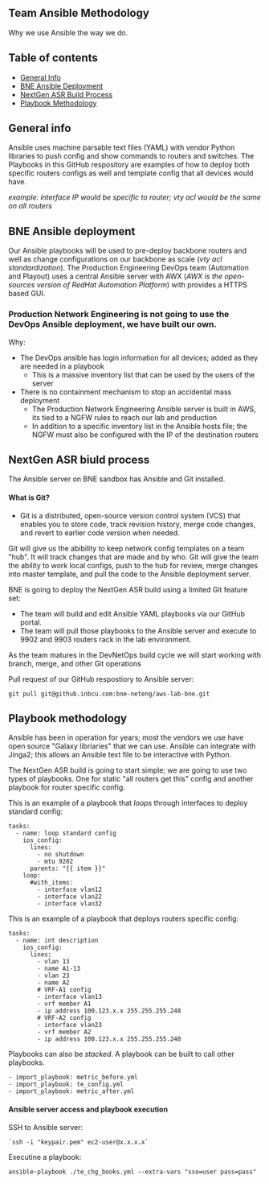 ## Team Ansible Methodology
Why we use Ansible the way we do.  

 
## Table of contents
* [General Info](#general-info)
* [BNE Ansible Deployment](#bne-ansible-deployment)
* [NextGen ASR Build Process](#nextgen-asr-build-process)
* [Playbook Methodology](#playbook-methodology)

## General info
Ansible uses machine parsable text files (YAML) with vendor Python libraries to push config and show commands to routers and switches.
The Playbooks in this GitHub respository are examples of how to deploy both specific routers configs as well and template config that all devices would have.

*example: interface IP would be specific to router; vty acl would be the same on all routers*
	
## BNE Ansible deployment
Our Ansible playbooks will be used to pre-deploy backbone routers and well as change configurations on our backbone as scale (*vty acl standardization*).
The Production Engineering DevOps team (Automation and Playout) uses a central Ansible server with AWX (*AWX is the open-sources version of RedHat Automation Platform*) with provides a HTTPS based GUI. 

### Production Network Engineering is not going to use the DevOps Ansible deployment, we have built our own.

Why:
* The DevOps ansible has login information for all devices; added as they are needed in a playbook
	* This is a massive inventory list that can be used by the users of the server
* There is no containment mechanism to stop an accidental mass deployment
	* The Production Network Engineering Ansible server is built in AWS, its tied to a NGFW rules to reach our lab and production
	* In addition to a specific inventory list in the Ansible hosts file; the NGFW must also be configured with the IP of the destination routers
		
## NextGen ASR biuld process
The Ansible server on BNE sandbox has Ansible and Git installed.

#### What is Git?
* Git is a distributed, open-source version control system (VCS) that enables you to store code, track revision history, merge code changes, and revert to earlier code version when needed.

Git will give us the abibility to keep network config templates on a team "hub".  It will track changes that are made and by who. 
Git will give the team the ability to work local configs, push to the hub for review, merge changes into master template, and pull the code to the Ansible deployment server.

BNE is going to deploy the NextGen ASR build using a limited Git feature set:
* The team will build and edit Ansible YAML playbooks via our GitHub portal.
* The team will pull those playbooks to the Ansible server and execute to 9902 and 9903 routers rack in the lab environment.

As the team matures in the DevNetOps build cycle we will start working with branch, merge, and other Git operations

Pull request of our GitHub respostiory to Ansible server:
```
git pull git@github.inbcu.com:bne-neteng/aws-lab-bne.git
```


## Playbook methodology

Ansible has been in operation for years; most the vendors we use have open source "Galaxy libriaries" that we can use.
Ansible can integrate with Jinga2; this allows an Ansible text file to be interactive with Python.

The NextGen ASR build is going to start simple; we are going to use two types of playbooks.   One for static "all routers get this" config and another playbook for router specific config.

This is an example of a playbook that *loops* through interfaces to deploy standard config:

```
tasks:
  - name: loop standard config
    ios_config:
      lines:
        - no shutdown
        - mtu 9202
      parents: "{{ item }}"
    loop:
      #with_items:
        - interface vlan12
        - interface vlan22
        - interface vlan32
```
This is an example of a playbook that deploys routers specific config:
```
tasks:
  - name: int description
    ios_config:
      lines:
        - vlan 13
        - name A1-13
        - vlan 23
        - name A2
        # VRF-A1 config
        - interface vlan13
        - vrf member A1
        - ip address 100.123.x.x 255.255.255.248
        # VRF-A2 config
        - interface vlan23
        - vrf member A2
        - ip address 100.123.x.x 255.255.255.248
```
Playbooks can also be *stacked*.  A playbook can be built to call other playbooks.  
```
- import_playbook: metric_before.yml
- import_playbook: te_config.yml
- import_playbook: metric_after.yml
```


#### Ansible server access and playbook execution

SSH to Ansible server:
```
`ssh -i "keypair.pem" ec2-user@x.x.x.x`
```

Executine a playbook:
```
ansible-playbook ./te_chg_books.yml --extra-vars "sso=user pass=pass"
```

